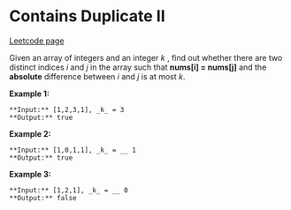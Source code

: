 # Contains Duplicate II
[Leetcode page](https://leetcode.com/problems/contains-duplicate-ii/description)

Given an array of integers and an integer _k_ , find out whether there are two
distinct indices _i_ and _j_ in the array such that **nums[i] = nums[j]** and
the **absolute** difference between _i_ and _j_ is at most _k_.

**Example 1:**

    
    
    **Input:** [1,2,3,1], _k_ = 3
    **Output:** true

**Example 2:**

    
    
    **Input:** [1,0,1,1], _k_ = __ 1
    **Output:** true

**Example 3:**

    
    
    **Input:** [1,2,1], _k_ = __ 0
    **Output:** false

